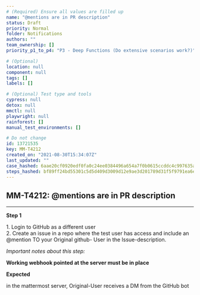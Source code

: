 ```yaml
---
# (Required) Ensure all values are filled up
name: "@mentions are in PR description"
status: Draft
priority: Normal
folder: Notifications
authors: ""
team_ownership: []
priority_p1_to_p4: "P3 - Deep Functions (Do extensive scenarios work?)"

# (Optional)
location: null
component: null
tags: []
labels: []

# (Optional) Test type and tools
cypress: null
detox: null
mmctl: null
playwright: null
rainforest: []
manual_test_environments: []

# Do not change
id: 13721535
key: MM-T4212
created_on: "2021-08-30T15:34:07Z"
last_updated: ""
case_hashed: 6aae20cf0920edf0fa0c24ee0384496a654a7f0b0615ccddc4c997635ac53ddbec9b8d8378109c1d90ac9e551857b55a
steps_hashed: bf89ff24bd55301c5d5d409d3009d12e9ae3d201789d31f5f9791ea6eb898431a7773f83f63b8cfdae292b40a161272f
---
```


<!-- (Auto-generated) Based on frontmatter's "key" and "name" -->

## MM-T4212: @mentions are in PR description

---

**Step 1**

1\. Login to GitHub as a different user\
2\. Create an issue in a repo where the test user has access and include an @mention TO your Original github- User in the Issue-description.

_Important notes about this step:_

**Working webhook pointed at the server must be in place**

**Expected**

in the mattermost server, Original-User receives a DM from the GitHub bot
